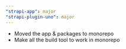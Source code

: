 ```yaml
---
"strapi-app": major
"strapi-plugin-uno": major
---
```


- Moved the app & packages to monorepo
- Make all the build tool to work in monorepo
